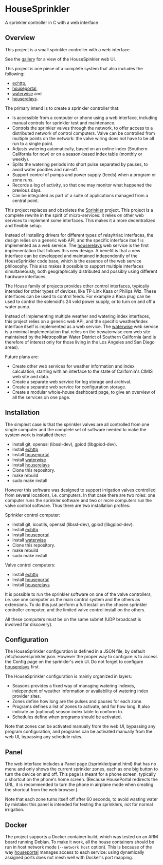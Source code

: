 # HouseSprinkler
A sprinkler controller in C with a web interface

## Overview
This project is a small sprinkler controller with a web interface.

See the [gallery](https://github.com/pascal-fb-martin/housesprinkler/blob/master/gallery/README.md) for a view of the HouseSpinkler web UI.

This project is one piece of a complete system that also includes the following:
* [echttp](https://github.com/pascal-fb-martin/echttp),
* [houseportal](https://github.com/pascal-fb-martin/houseportal),
* [waterwise](https://github.com/pascal-fb-martin/waterwise) and
* [houserelays](https://github.com/pascal-fb-martin/houserelays).

The primary intend is to create a sprinkler controller that:
* Is accessible from a computer or phone using a web interface, including manual controls for sprinkler test and maintenance.
* Controls the sprinkler valves through the network, to offer access to a distributed network of control computers. Valve can be controlled from multiple points on the network: the valve wiring does not have to be all run to a single point.
* Adjusts watering automatically, based on an online index (Southern California for now) or on a season-based index table (monthly or weekly).
* Splits the watering periods into short pulse separated by pauses, to avoid water poodles and run-off.
* Support control of pumps and power supply (feeds) when a program or zone runs.
* Records a log of activity, so that one may monitor what happened the previous days.
* Can be integrated as part of a suite of applications managed from a central point.

This project replaces and obsoletes the [Sprinkler](https://github.com/pascal-fb-martin/sprinkler) project. This project is a complete rewrite in the spirit of micro-services: it relies on other web services to implement some interfaces. This makes it a more decentralized and flexible setup.

Instead of installing drivers for different types of relay/triac interfaces, the design relies on a generic web API, and the specific interface itself is implemented as a web service. The [houserelays](https://github.com/pascal-fb-martin/houserelays) web service is the first implementation that follows this new design. A benefit is that a new interface can be developped and maintained independently of the HouseSprinkler code base, which is the essence of the web service philosophy. This also makes it possible to support multiple interfaces simultaneously, both geographically distributed and possibly using different hardware interfaces.

The House family of projects provides other control interfaces, typically intended for other types of devices, like TP-Link Kasa or Philips Wiz. These interfaces can be used to control feeds. For example a Kasa plug can be used to control the solenoid's 24 vold power supply, or to turn on and off a water pump.

Instead of implementing multiple weather and watering index interfaces, this project relies on a generic web API, and the specific weather/index interface itself is implemented as a web service. The [waterwise](https://github.com/pascal-fb-martin/waterwise) web service is a minimal implementation that relies on the bewaterwise.com web site maintained by the Metropolitan Water District of Southern California (and is therefore of interest only for those living in the Los Angeles and San Diego areas).

Future plans are:
* Create other web services for weather information and index calculation, starting with an interface to the state of California's CIMIS web site and data.
* Create a separate web service for log storage and archival.
* Create a separate web service for configuration storage.
* Create a modular whole-house dashboard page, to give an overview of all the services on one page.

## Installation

The simplest case is that the sprinkler valves are all controlled from one single computer and the complete set of software needed to make the system work is installed there:
* Install git, openssl (libssl-dev), gpiod (libgpiod-dev).
* Install [echttp](https://github.com/pascal-fb-martin/echttp)
* Install [houseportal](https://github.com/pascal-fb-martin/houseportal)
* Install [waterwise](https://github.com/pascal-fb-martin/waterwise)
* Install [houserelays](https://github.com/pascal-fb-martin/houserelays)
* Clone this repository.
* make rebuild
* sudo make install

However this software was designed to support irrigation valves controlled from several locations, i.e. computers. In that case there are two roles: one computer runs the sprinkler software and two or more computers run the valve control software. Thus there are two installation profiles:

Sprinkler control computer:
* Install git, icoutils, openssl (libssl-dev), gpiod (libgpiod-dev).
* Install [echttp](https://github.com/pascal-fb-martin/echttp)
* Install [houseportal](https://github.com/pascal-fb-martin/houseportal)
* Install [waterwise](https://github.com/pascal-fb-martin/waterwise)
* Clone this repository.
* make rebuild
* sudo make install

Valve control computers:
* Install [echttp](https://github.com/pascal-fb-martin/echttp)
* Install [houseportal](https://github.com/pascal-fb-martin/houseportal)
* Install [houserelays](https://github.com/pascal-fb-martin/houserelays)

It is possible to run the sprinkler software on one of the valve controllers, i.e. use one computer as the main control system and the others as extensions. To do this just perform a full install on the chosen sprinkler controller computer, and the limited valve control install on the others.

All these computers must be on the same subnet (UDP broadcast is involved for discovery).

## Configuration

The HouseSprinkler configuration is defined in a JSON file, by default /etc/house/sprinkler.json. However the proper way to configure is to access the Config page on the sprinkler's web UI. Do not forget to configure [houserelays](https://github.com/pascal-fb-martin/houserelays) first.

The HouseSprinkler configuration is mainly organized in layers:
* Seasons provides a fixed way of managing watering indexes, independent of weather information or availability of watering index provider sites.
* Zones define how long are the pulses and pauses for each zone.
* Programs defines a list of zones to activate, and for how long. It also indicate an (optional) season index table to conform to.
* Schedules define when programs should be activated.

Note that zones can be activated manually from the web UI, bypassing any program configuration, and programs can be activated manually from the web UI, bypassing any schedule rules.

## Panel

The web interface includes a Panel page (/sprinkler/panel.html) that has no menu and only shows the current sprinkler zones, each as one big button to turn the device on and off. This page is meant for a phone screen, typically a shortcut on the phone's home screen. (Because HousePortal redirects the URL, it is recommended to turn the phone in airplane mode when creating the shortcut from the web browser.)

Note that each zone turns itself off after 60 seconds, to avoid wasting water by mistake: this panel is intended for testing the sprinklers, not for normal irrigation.

## Docker

The project supports a Docker container build, which was tested on an ARM board running Debian. To make it work, all the house containers should be run in host network mode (`--network host` option). This is because of the way [houseportal](https://github.com/pascal-fb-martin/houseportal) manages access to each service: using dynamically assigned ports does not mesh well with Docker's port mapping.


